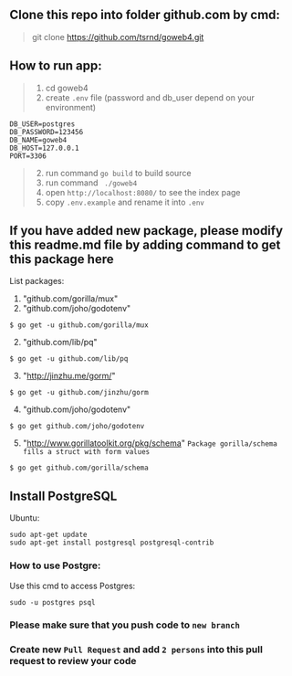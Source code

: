 ## Clone this repo into folder github.com by cmd:
> git clone https://github.com/tsrnd/goweb4.git

## How to run app:
> 1. cd goweb4
> 2. create `.env` file (password and db_user depend on your environment)
```
DB_USER=postgres
DB_PASSWORD=123456
DB_NAME=goweb4
DB_HOST=127.0.0.1
PORT=3306
```
> 2. run command `go build` to build source
> 3. run command ` ./goweb4`
> 4. open `http://localhost:8080/` to see the index page
> 5. copy `.env.example` and rename it into `.env`

## If you have added new package, please modify this readme.md file by adding command to get this package here
List packages:
1. "github.com/gorilla/mux"
2. "github.com/joho/godotenv"
```
$ go get -u github.com/gorilla/mux
```
2. "github.com/lib/pq"
```
$ go get -u github.com/lib/pq
```
3. "http://jinzhu.me/gorm/"
```
$ go get -u github.com/jinzhu/gorm
```
4. "github.com/joho/godotenv"
```
$ go get github.com/joho/godotenv
```
5. "http://www.gorillatoolkit.org/pkg/schema"
`Package gorilla/schema fills a struct with form values`
```
$ go get github.com/gorilla/schema
```
## Install PostgreSQL
Ubuntu:
```
sudo apt-get update
sudo apt-get install postgresql postgresql-contrib
```
### How to use Postgre:
Use this cmd to access Postgres:
```
sudo -u postgres psql
```

### Please make sure that you push code to `new branch`
### Create new `Pull Request` and add `2 persons` into this pull request to review your code

